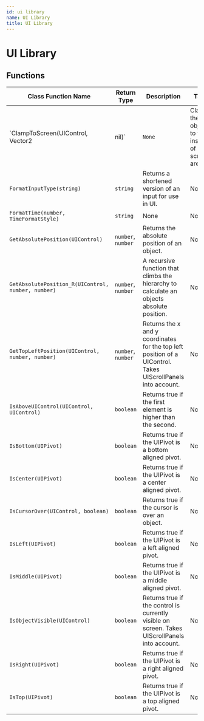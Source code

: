 ```yaml
---
id: ui library
name: UI Library
title: UI Library
---
```


# UI Library

## Functions

| Class Function Name | Return Type | Description | Tags |
| ------------------- | ----------- | ----------- | ---- |
| `ClampToScreen(UIControl, Vector2|nil)` | `None` | Clamps the object to the inside of the screen area. | None |
| `FormatInputType(string)` | `string` | Returns a shortened version of an input for use in UI. | None |
| `FormatTime(number, TimeFormatStyle)` | `string` | None | None |
| `GetAbsolutePosition(UIControl)` | `number`, `number` | Returns the absolute position of an object. | None |
| `GetAbsolutePosition_R(UIControl, number, number)` | `number`, `number` | A recursive function that climbs the hierarchy to calculate an objects absolute position. | None |
| `GetTopLeftPosition(UIControl, number, number)` | `number`, `number` | Returns the x and y coordinates for the top left position of a UIControl. Takes UIScrollPanels into account. | None |
| `IsAboveUIControl(UIControl, UIControl)` | `boolean` | Returns true if the first element is higher than the second. | None |
| `IsBottom(UIPivot)` | `boolean` | Returns true if the UIPivot is a bottom aligned pivot. | None |
| `IsCenter(UIPivot)` | `boolean` | Returns true if the UIPivot is a center aligned pivot. | None |
| `IsCursorOver(UIControl, boolean)` | `boolean` | Returns true if the cursor is over an object. | None |
| `IsLeft(UIPivot)` | `boolean` | Returns true if the UIPivot is a left aligned pivot. | None |
| `IsMiddle(UIPivot)` | `boolean` | Returns true if the UIPivot is a middle aligned pivot. | None |
| `IsObjectVisible(UIControl)` | `boolean` | Returns true if the control is currently visible on screen. Takes UIScrollPanels into account. | None |
| `IsRight(UIPivot)` | `boolean` | Returns true if the UIPivot is a right aligned pivot. | None |
| `IsTop(UIPivot)` | `boolean` | Returns true if the UIPivot is a top aligned pivot. | None |
